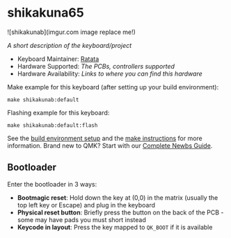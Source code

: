 # shikakuna65

![shikakunab](imgur.com image replace me!)

*A short description of the keyboard/project*

* Keyboard Maintainer: [Ratata](https://github.com/ratata-ratata)
* Hardware Supported: *The PCBs, controllers supported*
* Hardware Availability: *Links to where you can find this hardware*

Make example for this keyboard (after setting up your build environment):

    make shikakunab:default

Flashing example for this keyboard:

    make shikakunab:default:flash

See the [build environment setup](https://docs.qmk.fm/#/getting_started_build_tools) and the [make instructions](https://docs.qmk.fm/#/getting_started_make_guide) for more information. Brand new to QMK? Start with our [Complete Newbs Guide](https://docs.qmk.fm/#/newbs).

## Bootloader

Enter the bootloader in 3 ways:

* **Bootmagic reset**: Hold down the key at (0,0) in the matrix (usually the top left key or Escape) and plug in the keyboard
* **Physical reset button**: Briefly press the button on the back of the PCB - some may have pads you must short instead
* **Keycode in layout**: Press the key mapped to `QK_BOOT` if it is available
